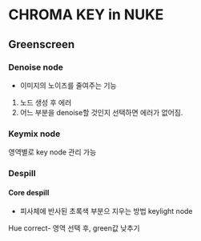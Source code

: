# CHROMA KEY in NUKE
## Greenscreen

### Denoise node
- 이미지의 노이즈를 줄여주는 기능
1. 노드 생성 후 에러
2. 어느 부분을 denoise할 것인지 선택하면 에러가 없어짐.

### Keymix node
영역별로 key node 관리 가능

### Despill
#### Core despill
- 피사체에 반사된 초록색 부분으 지우는 방법
keylight node

Hue correct- 영역 선택 후, green값 낮추기

